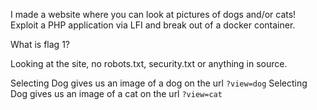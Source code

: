 I made a website where you can look at pictures of dogs and/or cats! Exploit a PHP application via LFI and break out of a docker container.

What is flag 1?

Looking at the site, no robots.txt, security.txt or anything in source.

Selecting Dog gives us an image of a dog on the url `?view=dog`
Selecting Dog gives us an image of a cat on the url `?view=cat`
